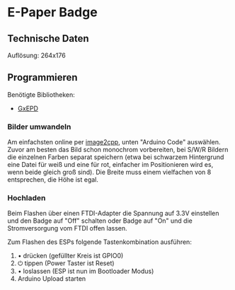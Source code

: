 # E-Paper Badge

## Technische Daten
Auflösung: 264x176

## Programmieren
Benötigte Bibliotheken:

- [GxEPD](https://github.com/ZinggJM/GxEPD/)

### Bilder umwandeln

Am einfachsten online per [image2cpp](http://javl.github.io/image2cpp/), unten "Arduino Code" auswählen.
Zuvor am besten das Bild schon monochrom vorbereiten, bei S/W/R Bildern die einzelnen Farben separat speichern (etwa bei schwarzem Hintergrund eine Datei für weiß und eine für rot, einfacher im Positionieren wird es, wenn beide gleich groß sind).
Die Breite muss einem vielfachen von 8 entsprechen, die Höhe ist egal.

### Hochladen

Beim Flashen über einen FTDI-Adapter die Spannung auf 3.3V einstellen und den Badge auf "Off" schalten oder Badge auf "On" und die Stromversorgung vom FTDI offen lassen.

Zum Flashen des ESPs folgende Tastenkombination ausführen:

1. • drücken (gefüllter Kreis ist GPIO0)
2. ⏻ tippen (Power Taster ist Reset)
3. • loslassen (ESP ist nun im Bootloader Modus)
4. Arduino Upload starten
